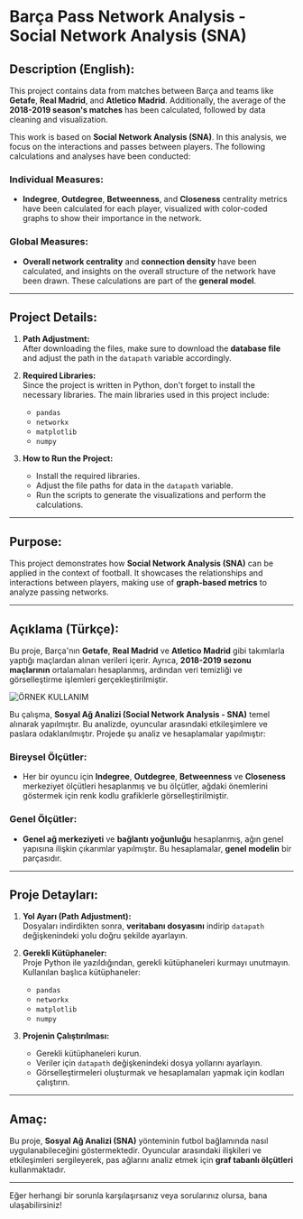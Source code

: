 # Barça Pass Network Analysis - Social Network Analysis (SNA)

## Description (English):

This project contains data from matches between Barça and teams like **Getafe**, **Real Madrid**, and **Atletico Madrid**. Additionally, the average of the **2018-2019 season's matches** has been calculated, followed by data cleaning and visualization.

This work is based on **Social Network Analysis (SNA)**. In this analysis, we focus on the interactions and passes between players. The following calculations and analyses have been conducted:

### Individual Measures:
- **Indegree**, **Outdegree**, **Betweenness**, and **Closeness** centrality metrics have been calculated for each player, visualized with color-coded graphs to show their importance in the network.

### Global Measures:
- **Overall network centrality** and **connection density** have been calculated, and insights on the overall structure of the network have been drawn. These calculations are part of the **general model**.

---

## Project Details:

1. **Path Adjustment:**  
   After downloading the files, make sure to download the **database file** and adjust the path in the `datapath` variable accordingly.

2. **Required Libraries:**  
   Since the project is written in Python, don't forget to install the necessary libraries. The main libraries used in this project include:
   - `pandas`  
   - `networkx`  
   - `matplotlib`  
   - `numpy`

3. **How to Run the Project:**  
   - Install the required libraries.  
   - Adjust the file paths for data in the `datapath` variable.  
   - Run the scripts to generate the visualizations and perform the calculations.  

---

## Purpose:
This project demonstrates how **Social Network Analysis (SNA)** can be applied in the context of football. It showcases the relationships and interactions between players, making use of **graph-based metrics** to analyze passing networks.

---

## Açıklama (Türkçe):

Bu proje, Barça'nın **Getafe**, **Real Madrid** ve **Atletico Madrid** gibi takımlarla yaptığı maçlardan alınan verileri içerir. Ayrıca, **2018-2019 sezonu maçlarının** ortalamaları hesaplanmış, ardından veri temizliği ve görselleştirme işlemleri gerçekleştirilmiştir.

![ÖRNEK KULLANIM](images/EX.JPG)

Bu çalışma, **Sosyal Ağ Analizi (Social Network Analysis - SNA)** temel alınarak yapılmıştır. Bu analizde, oyuncular arasındaki etkileşimlere ve paslara odaklanılmıştır. Projede şu analiz ve hesaplamalar yapılmıştır:

### Bireysel Ölçütler:
- Her bir oyuncu için **Indegree**, **Outdegree**, **Betweenness** ve **Closeness** merkeziyet ölçütleri hesaplanmış ve bu ölçütler, ağdaki önemlerini göstermek için renk kodlu grafiklerle görselleştirilmiştir.

### Genel Ölçütler:
- **Genel ağ merkeziyeti** ve **bağlantı yoğunluğu** hesaplanmış, ağın genel yapısına ilişkin çıkarımlar yapılmıştır. Bu hesaplamalar, **genel modelin** bir parçasıdır.

---

## Proje Detayları:

1. **Yol Ayarı (Path Adjustment):**  
   Dosyaları indirdikten sonra, **veritabanı dosyasını** indirip `datapath` değişkenindeki yolu doğru şekilde ayarlayın.

2. **Gerekli Kütüphaneler:**  
   Proje Python ile yazıldığından, gerekli kütüphaneleri kurmayı unutmayın. Kullanılan başlıca kütüphaneler:
   - `pandas`  
   - `networkx`  
   - `matplotlib`  
   - `numpy`

3. **Projenin Çalıştırılması:**  
   - Gerekli kütüphaneleri kurun.  
   - Veriler için `datapath` değişkenindeki dosya yollarını ayarlayın.  
   - Görselleştirmeleri oluşturmak ve hesaplamaları yapmak için kodları çalıştırın.  

---

## Amaç:
Bu proje, **Sosyal Ağ Analizi (SNA)** yönteminin futbol bağlamında nasıl uygulanabileceğini göstermektedir. Oyuncular arasındaki ilişkileri ve etkileşimleri sergileyerek, pas ağlarını analiz etmek için **graf tabanlı ölçütleri** kullanmaktadır.

---

Eğer herhangi bir sorunla karşılaşırsanız veya sorularınız olursa, bana ulaşabilirsiniz!
